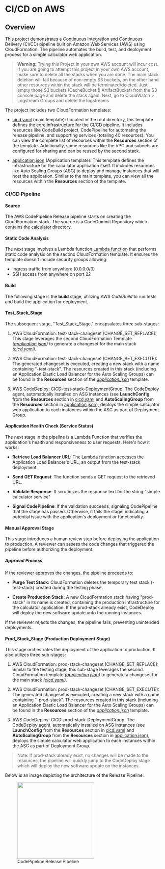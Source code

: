 # CI/CD on AWS

## Overview

This project demonstrates a Continuous Integration and Continuous Delivery (CI/CD) pipeline built on Amazon Web Services (AWS) using CloudFormation. The pipeline automates the build, test, and deployment process for a simple calculator web application.

> **Warning:** Trying this Project in your own AWS account will incur cost. If you are going to attempt this project in your own AWS account, make sure to delete all the stacks when you are done.
The main stack deletion will fail because of non-empty S3 buckets, on the other hand other resources within the stack will be terminated/deleted. Just empty those S3 buckets (CacheBucket & ArtifactBucket) from the S3 console page and delete the stack again.
Next, go to CloudWatch > Logstream Groups and delete the logstreams

The project includes two CloudFormation templates:

- [cicd.yaml](cicd.yaml) (main template): Located in the root directory, this template defines the core infrastructure for the CI/CD pipeline. It includes resources like CodeBuild project, CodePipeline for automating the release pipeline, and supporting services (totaling 40 resources). You can view the complete list of resources within the **Resources** section of the template. Additionally, some resources like the VPC and subnets are configured for sharing and can be reused by the second stack.

- [application.json](./calculator/cloudformation/application.json) (Application template): This template defines the infrastructure for the calculator application itself. It includes resources like Auto Scaling Groups (ASG) to deploy and manage instances that will host the application. Similar to the main template, you can view all the resources within the **Resources** section of the template.

### CI/CD Pipeline

#### Source

The AWS CodePipeline Release pipeline starts on creating the CloudFormation stack. The source is a CodeCommit Repository which contains the [calculator](./calculator/) directory.

#### Static Code Analysis

The next stage involves a Lambda function [Lambda function](./functions/cfn_validate_lambda.py) that performs static code analysis on the second CloudFormation template. It ensures the template doesn't include security groups allowing:

- Ingress traffic from anywhere (0.0.0.0/0)
- SSH access from anywhere on port 22

#### Build

The following stage is the **build** stage, utilizing AWS *CodeBuild* to run tests and build the application for deployment.

#### Test_Stack_Stage

The subsequent stage, "Test_Stack_Stage," encapsulates three sub-stages:

1. AWS CloudFormation: test-stack-changeset [CHANGE_SET_REPLACE]: This stage leverages the second CloudFormation Template *([application.json](./calculator/cloudformation/application.json))* to generate a changeset for the main stack *([cicd.yaml](cicd.yaml))*.

2. AWS CloudFormation: test-stack-changeset [CHANGE_SET_EXECUTE]: The generated changeset is executed, creating a new stack with a name containing "-test-stack". The resources created in this stack (including an Application Elastic Load Balancer for the Auto Scaling Groups) can be found in the **Resources** section of the *[application.json](./calculator/cloudformation/application.json)* template.

3. AWS CodeDeploy: CICD-test-stack-DeploymentGroup: The CodeDeploy agent, automatically installed on ASG instances (see **LaunchConfig** from the **Resources** section in [cicd.yaml](cicd.yaml) and **AutoScalingGroup** from the **Resources** section in [application.json](./calculator/cloudformation/application.json)), deploys the simple calculator web application to each instances within the ASG as part of Deployment Group.

#### Application Health Check (Service Status)

The next stage in the pipeline is a Lambda Function that verifies the application's health and responsiveness to user requests. Here's how it works:

- **Retrieve Load Balancer URL**: The Lambda function accesses the Application Load Balancer's URL, an output from the test-stack deployment.

- **Send GET Request**: The function sends a GET request to the retrieved URL.

- **Validate Response**: It scrutinizes the response text for the string "simple calculator service"

- **Signal CodePipeline**: If the validation succeeds, signaling CodePipeline that the stage has passed. Otherwise, it fails the stage, indicating a potential issue with the application's deployment or functionality.

#### Manual Approval Stage

This stage introduces a human review step before deploying the application to production. A reviewer can assess the code changes that triggered the pipeline before authorizing the deployment.

##### Approval Process

If the reviewer approves the changes, the pipeline proceeds to:

- **Purge Test Stack:** CloudFormation deletes the temporary test stack (-test-stack) created during the testing phase.

- **Create Production Stack:** A new CloudFormation stack having "prod-stack" in its name is created, containing the production infrastructure for the calculator application. If the prod-stack already exist, CodeDeploy will deploy the new software update unto the running instances.

If the reviewer rejects the changes, the pipeline fails, preventing unintended deployments.

#### Prod_Stack_Stage (Production Deployment Stage)

This stage orchestrates the deployment of the application to production. It also utilizes three sub-stages:

1. AWS CloudFormation: prod-stack-changeset [CHANGE_SET_REPLACE]: Similar to the testing stage, this sub-stage leverages the second CloudFormation template *([application.json](./calculator/cloudformation/application.json))* to generate a changeset for the main stack *([cicd.yaml](cicd.yaml))*.

2. AWS CloudFormation: prod-stack-changeset [CHANGE_SET_EXECUTE]: The generated changeset is executed, creating a new stack with a name containing "-prod-stack". The resources created in this stack (including an Application Elastic Load Balancer for the Auto Scaling Groups) can be found in the **Resources** section of the *[application.json](./calculator/cloudformation/application.json)* template.

3. AWS CodeDeploy: CICD-prod-stack-DeploymentGroup: The CodeDeploy agent, automatically installed on ASG instances (see **LaunchConfig** from the **Resources** section in [cicd.yaml](cicd.yaml) and **AutoScalingGroup** from the **Resources** section in [application.json](./calculator/cloudformation/application.json)), deploys the simple calculator web application to each instances within the ASG as part of Deployment Group.

> Note: If prod-stack already exist, no changes will be made to the resources, the pipeline will quickly jump to the CodeDeploy stage which will deploy the new software update on the instances.

Below is an image depicting the architecture of the Release Pipeline:

<figure>
    <img src="./MD images/CICD CodePipeline Pipeline.png" width="250">
    <figcaption>CodePipeline Release Pipeline</figcaption>
</figure>
